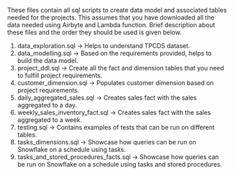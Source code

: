 These files contain all sql scripts to create data model and associated tables needed for the projects.
This assumes that you have downloaded all the data needed using Airbyte and Lambda function.
Brief description about these files and the order they should be used is given below.

1. data_exploration.sql -> Helps to understand TPCDS dataset.
2. data_modelling.sql -> Based on the requirements provided, helps to build the data model.
3. project_ddl.sql -> Create all the fact and dimension tables that you need to fulfill project requirements.
4. customer_dimension.sql -> Populates customer dimension based on project requirements.
5. daily_aggregated_sales.sql -> Creates sales fact with the sales aggregated to a day.
6. weekly_sales_inventory_fact.sql -> Creates sales fact with the sales aggregated to a week.
7. testing.sql -> Contains examples of tests that can be run on different tables.
8. tasks_dimensions.sql -> Showcase how queries can be run on Snowflake on a schedule using tasks. 
9. tasks_and_stored_procedures_facts.sql -> Showcase how queries can be run on Snowflake on a schedule using tasks and stored procedures. 